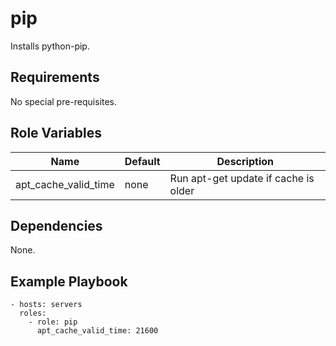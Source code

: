 pip
===

Installs python-pip.

Requirements
------------

No special pre-requisites.

Role Variables
--------------

| Name                 | Default | Description                          |
|----------------------|---------|--------------------------------------|
| apt_cache_valid_time | none    | Run apt-get update if cache is older |

Dependencies
------------

None.

Example Playbook
----------------

    - hosts: servers
      roles:
        - role: pip
          apt_cache_valid_time: 21600
